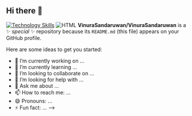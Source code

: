 ## Hi there 👋
[![Technology Skills](https://skillicons.dev/icons?i=github,html,css,js,java,cs,c,dotnet,figma,nodejs,react,tailwind,mysql)](https://skillicons.dev)
![HTML](https://img.shields.io/badge/HTML-FF5722?style=for-the-badge&logo=html&logoColor=white)
**VinuraSandaruwan/VinuraSandaruwan** is a ✨ _special_ ✨ repository because its `README.md` (this file) appears on your GitHub profile.

Here are some ideas to get you started:

- 🔭 I’m currently working on ...
- 🌱 I’m currently learning ...
- 👯 I’m looking to collaborate on ...
- 🤔 I’m looking for help with ...
- 💬 Ask me about ...
- 📫 How to reach me: ...
- 😄 Pronouns: ...
- ⚡ Fun fact: ...
-->
